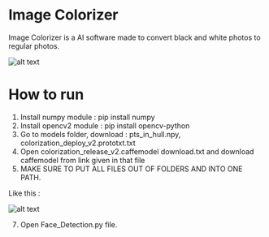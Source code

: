 # Image Colorizer

Image Colorizer is a AI software made to convert black and white photos to regular photos.

![alt text](https://github.com/nikolakosticc/image_colorization/blob/main/Image%20Colorizer/example.png)

# How to run

1. Install numpy module : pip install numpy
2. Install opencv2 module : pip install opencv-python
4. Go to models folder, download : pts_in_hull.npy, colorization_deploy_v2.prototxt.txt
5. Open colorization_release_v2.caffemodel download.txt and download caffemodel from link given in that file
6. MAKE SURE TO PUT ALL FILES OUT OF FOLDERS AND INTO ONE PATH.

Like this : 

![alt text](https://github.com/nikolakosticc/image_colorization/blob/main/Image%20Colorizer/example%202.png)

7. Open Face_Detection.py file.
